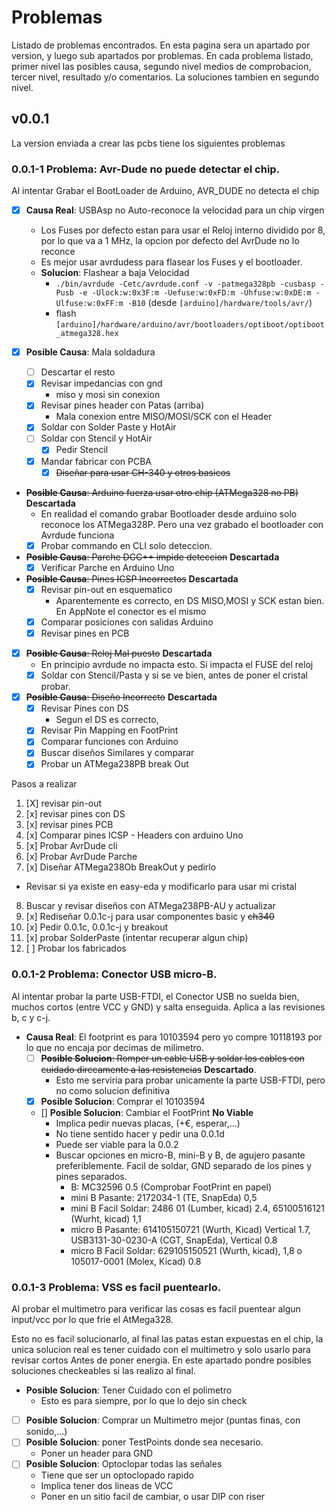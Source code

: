 # Problemas
Listado de problemas encontrados. En esta pagina sera un apartado por version, y luego sub apartados por problemas. En cada problema listado, primer nivel las posibles causa, segundo nivel medios de comprobacion, tercer nivel, resultado y/o comentarios. La soluciones tambien en segundo nivel.


## v0.0.1
La version enviada a crear las pcbs tiene los siguientes problemas

### __0.0.1-1 Problema__: Avr-Dude no puede detectar el chip.
Al intentar Grabar el BootLoader de Arduino, AVR_DUDE no detecta el chip
* [x] __Causa Real__: USBAsp no Auto-reconoce la velocidad para un chip virgen
  * Los Fuses por defecto estan para usar el Reloj interno dividido por 8, por lo que va a 1 MHz, la opcion por defecto del AvrDude no lo reconce
  * Es mejor usar avrdudess para flasear los Fuses y el bootloader.
  * __Solucion__: Flashear a baja Velocidad
    * `./bin/avrdude -Cetc/avrdude.conf -v -patmega328pb -cusbasp -Pusb -e -Ulock:w:0x3F:m -Uefuse:w:0xFD:m -Uhfuse:w:0xDE:m -Ulfuse:w:0xFF:m -B10` (desde `[arduino]/hardware/tools/avr/`)
    * flash `[arduino]/hardware/arduino/avr/bootloaders/optiboot/optiboot_atmega328.hex`

* [x] __Posible Causa__: Mala soldadura
  * [ ] Descartar el resto
  * [x] Revisar impedancias con gnd 
    * miso y mosi sin conexion
  * [x] Revisar pines header con Patas (arriba)
    * Mala conexion entre MISO/MOSI/SCK con el Header 
  * [x] Soldar con Solder Paste y HotAir
  * [ ] Soldar con Stencil y HotAir
    * [x] Pedir Stencil
  * [x] Mandar fabricar con PCBA
    * [x] ~~Diseñar para usar CH-340 y otros basicos~~
* ~~__Posible Causa__: Arduino fuerza usar otro chip (ATMega328 no PB)~~ __Descartada__ 
  * En realidad el comando grabar Bootloader desde arduino solo reconoce los ATMega328P. Pero una vez grabado el bootloader con Avrdude funciona
  * [x] Probar commando en CLI solo deteccion.
* ~~__Posible Causa__: Parche DCC++ impide deteccion~~ __Descartada__ 
  * [x] Verificar Parche en Arduino Uno
* ~~__Posible Causa__: Pines ICSP Incorrectos~~ __Descartada__ 
  * [x] Revisar pin-out en esquematico
    * Aparentemente es correcto, en DS MISO,MOSI y SCK estan bien. En AppNote el conector es el mismo
  * [x] Comparar posiciones con salidas Arduino
  * [x] Revisar pines en PCB
* [x] ~~__Posible Causa__: Reloj Mal puesto~~ __Descartada__
  * En principio avrdude no impacta esto. Si impacta el FUSE del reloj
  * [x] Soldar con Stencil/Pasta y si se ve bien, antes de poner el cristal probar.
* [x] ~~__Posible Causa__: Diseño Incorrecto~~ __Descartada__
  * [x] Revisar Pines con DS
    * Segun el DS es correcto, 
  * [x] Revisar Pin Mapping en FootPrint
  * [x] Comparar funciones con Arduino
  * [x] Buscar diseños Similares y comparar
  * [x] Probar un ATMega238PB break Out 

Pasos a realizar
1. [X] revisar pin-out
2. [x] revisar pines con DS
3. [x] revisar pines PCB
4. [x] Comparar pines ICSP - Headers con arduino Uno
5. [x] Probar AvrDude cli
6. [x] Probar AvrDude Parche
7. [x] Diseñar ATMega238Ob BreakOut y pedirlo
  * Revisar si ya existe en easy-eda y modificarlo para usar mi cristal
8. Buscar y revisar diseños con ATMega238PB-AU y actualizar
9. [x] Rediseñar 0.0.1c-j para usar componentes basic y ~~ch340~~
10. [x] Pedir 0.0.1c, 0.0.1c-j y breakout
11. [x] probar SolderPaste (intentar recuperar algun chip)
12. [ ] Probar los fabricados

### __0.0.1-2 Problema__: Conector USB micro-B.
Al intentar probar la parte USB-FTDI, el Conector USB no suelda bien, muchos cortos (entre VCC y GND) y salta enseguida. Aplica a las revisiones b, c y c-j.

* __Causa Real__: El footprint es para 10103594 pero yo compre 10118193 por lo que no encaja por decimas de milimetro.
  * [ ] ~~__Posible Solucion__: Romper un cable USB y soldar los cables con cuidado direcamente a las resistencias~~ __Descartado__.
    * Esto me serviria para probar unicamente la parte USB-FTDI, pero no como solucion definitiva
  * [x] __Posible Solucion__: Comprar el 10103594
  * [] __Posible Solucion__: Cambiar el FootPrint __No Viable__
    * Implica pedir nuevas placas, (+€, esperar,...)
    * No tiene sentido hacer y pedir una 0.0.1d
    * Puede ser viable para la 0.0.2
    * Buscar opciones en micro-B, mini-B y B, de agujero pasante preferiblemente. Facil de soldar, GND separado de los pines y pines separados.
      * B: MC32596 0.5 (Comprobar FootPrint en papel)
      * mini B Pasante: 2172034-1 (TE, SnapEda) 0,5 
      * mini B Facil Soldar: 	2486 01 (Lumber, kicad) 2.4, 65100516121 (Wurht, kicad) 1,1
      * micro B Pasante: 614105150721 (Wurth, Kicad) Vertical 1.7, USB3131-30-0230-A (CGT, SnapEda), Vertical 0.8
      * micro B Facil Soldar: 629105150521 (Wurth, kicad), 1,8 o 105017-0001 (Molex, Kicad) 0.8
    

### __0.0.1-3 Problema__: VSS es facil puentearlo.
Al probar el multimetro para verificar las cosas es facil puentear algun input/vcc por lo que frie el AtMega328.

Esto no es facil solucionarlo, al final las patas estan expuestas en el chip, la unica solucion real es tener cuidado con el multimetro y solo usarlo para revisar cortos Antes de poner energia. En este apartado pondre posibles soluciones checkeables si las realizo al final.
* __Posible Solucion__: Tener Cuidado con el polimetro
  * Esto es para siempre, por lo que lo dejo sin check
* [ ] __Posible Solucion__: Comprar un Multimetro mejor (puntas finas, con sonido,...)
* [ ] __Posible Solucion__: poner TestPoints donde sea necesario.
  * Poner un header para GND
* [ ] __Posible Solucion__: Optoclopar todas las señales
  * Tiene que ser un optoclopado rapido
  * Implica tener dos lineas de VCC
  * Poner en un sitio facil de cambiar, o usar DIP con riser
